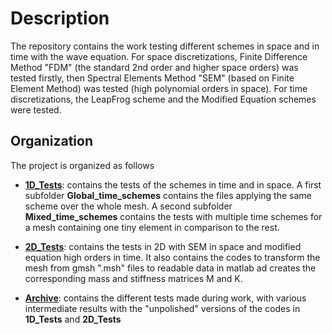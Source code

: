# Description

The repository contains the work testing different schemes in space and in time with the wave equation.
For space discretizations, Finite Difference Method "FDM" (the standard 2nd order and higher space orders) was tested firstly, then Spectral Elements Method "SEM" (based on Finite Element Method) was tested (high polynomial orders in space).
For time discretizations, the LeapFrog scheme and the Modified Equation schemes were tested.

## Organization

The project is organized as follows
* <ins>**1D_Tests**</ins>: contains the tests of the schemes in time and in space. A first subfolder **Global_time_schemes** contains the files applying the same scheme over the whole mesh. A second subfolder **Mixed_time_schemes** contains the tests with multiple time schemes for a mesh containing one tiny element in comparison to the rest.
  
* <ins>**2D_Tests**</ins>: contains the tests in 2D with SEM in space and modified equation high orders in time. It also contains the codes to transform the mesh from gmsh ".msh" files to readable data in matlab ad creates the corresponding mass and stiffness matrices M and K.
  
* <ins>**Archive**</ins>: contains the different tests made during work, with various intermediate results with the "unpolished" versions of the codes in **1D_Tests** and **2D_Tests** 
